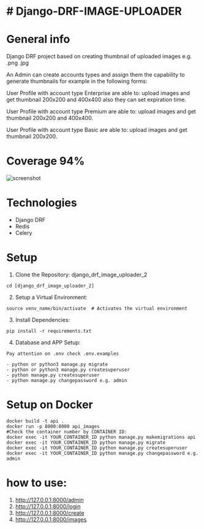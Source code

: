 # # Django-DRF-IMAGE-UPLOADER

# General info

Django DRF project based on creating thumbnail of uploaded images e.g. .png .jpg

An Admin can create accounts types and assign them the capability to generate thumbnails for example in the following forms:

User Profile with account type Enterprise are able to: upload images and get thumbnail 200x200 and 400x400 also they can set expiration time.

User Profile with account type Premium are able to: upload images and get thumbnail 200x200 and 400x400.

User Profile with account type Basic are able to: upload images and get thumbnail 200x200.




# Coverage 94%

![screenshot](https://i.imgur.com/ur8OLf4.png)

# Technologies
- Django DRF
- Redis
- Celery

# Setup

1. Clone the Repository: django_drf_image_uploader_2

```git clone [URL-of-the-GitHub-repository]
cd [django_drf_image_uploader_2]
```

2. Setup a Virtual Environment:

```python3 -m venv venv
source venv_name/bin/activate  # Activates the virtual environment
```
3. Install Dependencies:

```
pip install -r requirements.txt
```

4. Database and APP Setup:

```Pay attention on .env check .env.examples```

```- python or python3 manage.py makemigrations api
- python or python3 manage.py migrate
- python or python3 manage.py createsuperuser
- python manage.py createsuperuser
- python manage.py changepassword e.g. admin
```

# Setup on Docker

```
docker build -t api .
docker run -p 8000:8000 api_images
#Check the container number by CONTAINER ID:
docker exec -it YOUR_CONTAINER_ID python manage.py makemigrations api
docker exec -it YOUR_CONTAINER_ID python manage.py migrate
docker exec -it YOUR_CONTAINER_ID python manage.py createsuperuser
docker exec -it YOUR_CONTAINER_ID python manage.py changepassword e.g. admin
```


# how to use:
1. http://127.0.0.1:8000/admin
2. http://127.0.0.1:8000/login
3. http://127.0.0.1:8000/create
4. http://127.0.0.1:8000/images

